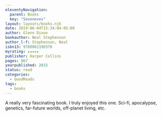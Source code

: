 ```yaml
---
eleventyNavigation:
  parent: Books
  key: "Seveneves"
layout: layouts/books.njk
date: 2019-06-04T15:34:04-05:00
author: Glenn Dixon
bookauthor: Neal Stephenson
author_l-f: Stephenson, Neal
isbn13: 9780062190376
myrating: ★★★★★
publisher: Harper Collins
pages: 867
yearpublished: 2015
status: read
categories:
  - GoodReads
tags:
  - books
---
```

A really very fascinating book. I truly enjoyed this one. Sci-fi, apocalypse, genetics, far-future worlds, off-planet living, etc.